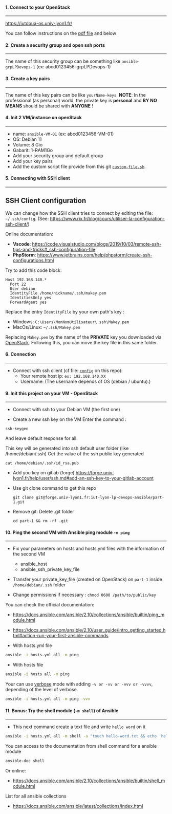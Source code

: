#### 1. Connect to your OpenStack
----

https://iutdoua-os.univ-lyon1.fr/

You can follow instructions on the [pdf file](Openstack%20Horizon%20interface%20web%20cliente.pdf) and below

#### 2. Create a security group and open ssh ports
----

The  name of this security group can be something like ```ansible-grpLPDevops-1``` (ex: abcd0123456-grpLPDevops-1)

#### 3. Create a key pairs
----

The name of this key pairs can be like ```yourName-keys```.
**NOTE**: In the professional (as personal) world, the private key is __personal__ and __BY NO MEANS__ should be shared with __ANYONE__ !

#### 4. Init 2 VM/instance on openStack
----

- name: ```ansible-VM-01``` (ex: abcd0123456-VM-01)
- OS: Debian 11
- Volume: 8 Gio
- Gabarit: 1-RAM1Go
- Add your security group and default group
- Add your key pairs
- Add the custom script file provide from this git [```custom-file.sh```](custom-file.sh).

#### 5. Connecting with SSH client
----
## SSH Client configuration

We can change how the SSH client tries to connect by editing the file: `~/.ssh/config`. (See: https://www.rix.fr/blog/cours/utiliser-la-configuration-ssh-client/)

Online documentation:
- **Vscode**: https://code.visualstudio.com/blogs/2019/10/03/remote-ssh-tips-and-tricks#_ssh-configuration-file
- **PhpStorm**: https://www.jetbrains.com/help/phpstorm/create-ssh-configurations.html

Try to add this code block:

```ssh
Host 192.168.140.*
  Port 22
  User debian
  IdentityFile /home/nickname/.ssh/makey.pem
  IdentitiesOnly yes
  ForwardAgent yes
```

Replace the entry `IdentityFile` by your own path's key :
- Windows: `C:\Users\MonNomUtilisateur\.ssh\Makey.pem`
- MacOs/Linux: `~/.ssh/Makey.pem`

Replacing `Makey.pem` by the name of the **PRIVATE** key you downloaded via [OpenStack](https://iutdoua-os.univ-lyon1.fr/).
Following this, you can move the key file in this same folder.

#### 6. Connection
----
- Connect with ssh client (cf file: [`config`](config) on this repo):
    - Your remote host ip: ```ex: 192.168.140.XX```
    - Username: (The username depends of OS (debian / ubuntu).)

#### 9. Init this project on your VM - OpenStack
----
- Connect with ssh to your Debian VM (the first one)

- Create a new ssh key on the VM
Enter the command :
```shell script
ssh-keygen
```
And leave default response for all.

This key will be generated into ssh default user folder (like /home/debian/.ssh)
Get the value of the ssh public key generated
```shell script
cat /home/debian/.ssh/id_rsa.pub
```

- Add you key on gitlab (forge)
  https://forge.univ-lyon1.fr/help/user/ssh.md#add-an-ssh-key-to-your-gitlab-account

- Use git clone command to get this repo

    ```git clone git@forge.univ-lyon1.fr:iut-lyon-lp-devops-ansible/part-1.git```

- Remove git: Delete .git folder

    ```cd part-1 && rm -rf .git```

#### 10. Ping the second VM with Ansible ping module ```-m ping```
----

- Fix your parameters on hosts and hosts.yml files with the information of the second VM
    - ansible_host
    - ansible_ssh_private_key_file

- Transfer your private_key_file (created on OpenStack) on `part-1` inside `/home/debian/.ssh` folder
- Change permissions if necessary : `chmod 0600 /path/to/public/key`

You can check the official documentation:
- https://docs.ansible.com/ansible/2.10/collections/ansible/builtin/ping_module.html
- https://docs.ansible.com/ansible/2.10/user_guide/intro_getting_started.html#action-run-your-first-ansible-commands

- With hosts.yml file
```bash
ansible -i hosts.yml all -m ping
```
- With hosts file
```bash
ansible -i hosts all -m ping
```

Your can use [verbose](https://fr.wiktionary.org/wiki/verbose) mode with adding ```-v or -vv or -vvv or -vvvv```, depending of the level of verbose.
```bash
ansible -i hosts.yml all -m ping -vvv
```

#### 11. Bonus: Try the shell module (```-m shell```) of Ansible
----

- This next command create a text file and write ```hello word``` on it
```bash
ansible -i hosts.yml all -m shell -a "touch hello-word.txt && echo 'hello word' > hello-word.txt" -vvv
```

You can access to the documentation from shell command for a ansible module
```bash
ansible-doc shell
```
Or online:
- https://docs.ansible.com/ansible/2.10/collections/ansible/builtin/shell_module.html

List for all ansible collections
- https://docs.ansible.com/ansible/latest/collections/index.html